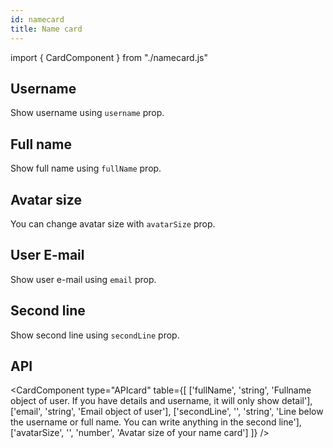 ```yaml
---
id: namecard
title: Name card
---
```


import { CardComponent } from "./namecard.js"

## Username

<p>Show username using <code>username</code> prop.</p>
<CardComponent type="username" name="Ariuka" />

## Full name

<p>Show full name using <code>fullName</code> prop.</p>
<CardComponent type="fullName" name="Ariunzaya Enkhbayar" />

## Avatar size

<p>You can change avatar size with <code>avatarSize</code> prop.</p>
<CardComponent type="avatarSize" name="Ariunzaya Enkhbayar" info={50} />

## User E-mail

<p>Show user e-mail using <code>email</code> prop.</p>
<CardComponent type="usermail" name="Ariunzaya Enkhbayar" info="ariunzaya@gmail.com" />

## Second line

<p>Show second line using <code>secondLine</code> prop. </p>
<CardComponent type="secondLine" name="Ariunzaya Enkhbayar" info="Intern" />

## API

<CardComponent type="APIcard" table={[
    ['fullName', 'string', 'Fullname object of user. If you have details and username, it will only show detail'],
    ['email', 'string', 'Email object of user'],
    ['secondLine', '', 'string', 'Line below the username or full name. You can write anything in the second line'],
    ['avatarSize', '', 'number', 'Avatar size of your name card']
]} />